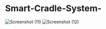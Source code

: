 # Smart-Cradle-System-
![Screenshot (11)](https://github.com/tejasreeneerukattu/Smart-Cradle-System-/assets/162120250/9692abe4-af81-4ca5-b089-1a047c049ca6)
![Screenshot (12)](https://github.com/tejasreeneerukattu/Smart-Cradle-System-/assets/162120250/825238fc-dff2-41bc-a54a-54ce55a00774)
